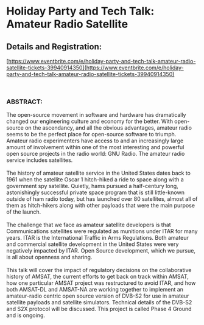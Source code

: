 
# Holiday Party and Tech Talk: Amateur Radio Satellite

## Details and Registration:

[https://www.eventbrite.com/e/holiday-party-and-tech-talk-amateur-radio-satellite-tickets-39940914350](https://www.eventbrite.com/e/holiday-party-and-tech-talk-amateur-radio-satellite-tickets-39940914350)

&nbsp;

### **ABSTRACT:**

The open-source movement in software and hardware has dramatically changed our engineering culture and economy for the better. With open-source on the ascendancy, and all the obvious advantages, amateur radio seems to be the perfect place for open-source software to triumph. Amateur radio experimenters have access to and an increasingly large amount of involvement within one of the most interesting and powerful open source projects in the radio world: GNU Radio. The amateur radio service includes satellites. <br class="m_8000265211493502093gmail-kix-line-break" /><br class="m_8000265211493502093gmail-kix-line-break" />The history of amateur satellite service in the United States dates back to 1961 when the satellite Oscar 1 hitch-hiked a ride to space along with a government spy satellite. Quietly, hams pursued a half-century long, astonishingly successful private space program that is still little-known outside of ham radio today, but has launched over 80 satellites, almost all of them as hitch-hikers along with other payloads that were the main purpose of the launch.<br class="m_8000265211493502093gmail-kix-line-break" /><br class="m_8000265211493502093gmail-kix-line-break" />The challenge that we face as amateur satellite developers is that Communications satellites were regulated as munitions under ITAR for many years. ITAR is the International Traffic in Arms Regulations. Both amateur and commercial satellite development in the United States were very negatively impacted by ITAR. Open Source development, which we pursue, is all about openness and sharing.<br class="m_8000265211493502093gmail-kix-line-break" /><br class="m_8000265211493502093gmail-kix-line-break" />This talk will cover the impact of regulatory decisions on the collaborative history of AMSAT, the current efforts to get back on track within AMSAT, how one particular AMSAT project was restructured to avoid ITAR, and how both AMSAT-DL and AMSAT-NA are working together to implement an amateur-radio centric open source version of DVB-S2 for use in amateur satellite payloads and satellite simulators. Technical details of the DVB-S2 and S2X protocol will be discussed. This project is called Phase 4 Ground and is ongoing. <br class="m_8000265211493502093gmail-kix-line-break" /><br class="m_8000265211493502093gmail-kix-line-break" />
